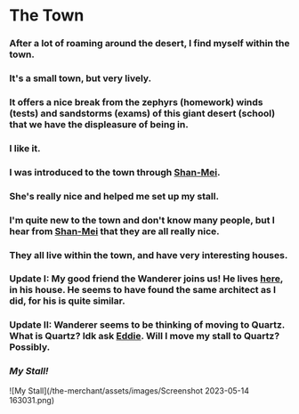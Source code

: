 <head>
  <title>The Town</title>
</head>

# The Town  
### After a lot of roaming around the desert, I find myself within the town.  
### It's a small town, but very lively.  

### It offers a nice break from the zephyrs (homework) winds (tests) and sandstorms (exams) of this giant desert (school) that we have the displeasure of being in.  

### I like it.  

### I was introduced to the town through [Shan-Mei](https://shan-mei.github.io/shanmeis-notes/).  

### She's really nice and helped me set up my stall.  

### I'm quite new to the town and don't know many people, but I hear from [Shan-Mei](https://shan-mei.github.io/shanmeis-notes/) that they are all really nice.  

### They all live within the town, and have very interesting houses.  

### Update I: My good friend the Wanderer joins us! He lives [here](https://rewind789.github.io/wanderer-archive/), in his house. He seems to have found the same architect as I did, for his is quite similar.

### Update II: Wanderer seems to be thinking of moving to Quartz. What is Quartz? Idk ask [Eddie](https://obsidiannotes-v-4.pages.dev/25-02-2023-How-to-make-a-note-taking-website-WITHOUT-PAYING/). Will I move my stall to Quartz? Possibly.

### *My Stall!*  
  
![My Stall](/the-merchant/assets/images/Screenshot 2023-05-14 163031.png)
